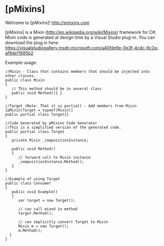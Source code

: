 [pMixins]
======


  Welcome to [pMixins]!  http://pmixins.com
  
  [pMixins] is a Mixin (http://en.wikipedia.org/wiki/Mixins)
  framework for C#.  Mixin code is generated at design time by a Visual Studio plug-in.  You can download the plug in here: https://visualstudiogallery.msdn.microsoft.com/a40fde9e-0e3f-4cdc-9c2a-af9de11695b2 
  
  Example usage:
  
    //Mixin - Class that contains members that should be injected into other classes.
    public class Mixin
    {
       // This method should be in several class
       public void Method(){ }
    }
  
    //Target (Note: That it is partial) - Add members from Mixin
    [pMixin(Target = typeof(Mixin)]
    public partial class Target{}
  
    //Code Generated by pMixins Code Generator 
    //This is a simplified version of the generated code.
    public partial class Target
    {
       private Mixin _compositionInstance; 
  
       public void Method()
       {
          // forward call to Mixin instance
          _compositionInstance.Method();
       }
    }
  
    //Example of using Target
    public class Consumer
    {
       public void Example()
       {
          var target = new Target();
        
          // can call mixed in method
          target.Method();
        
          // can implicitly convert Target to Mixin
          Mixin m = new Target();
          m.Method();
      }
    }
 
